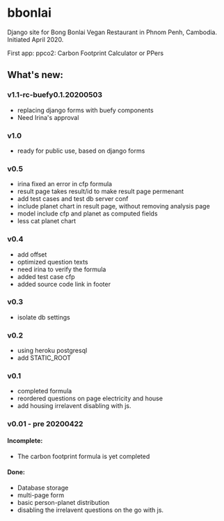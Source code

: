 # bbonlai

Django site for Bong Bonlai Vegan Restaurant in Phnom Penh, Cambodia.
Initiated April 2020.

First app: ppco2: Carbon Footprint Calculator or PPers

## What's new:

### v1.1-rc-buefy0.1.20200503

- replacing django forms with buefy components
- Need Irina's approval

### v1.0

- ready for public use, based on django forms

### v0.5

- irina fixed an error in cfp formula
- result page takes result/id to make result page permenant
- add test cases and test db server conf
- include planet chart in result page, without removing analysis page
- model include cfp and planet as computed fields
- less cat planet chart

### v0.4

- add offset
- optimized question texts
- need irina to verify the formula
- added test case cfp
- added source code link in footer

### v0.3

- isolate db settings

### v0.2

- using heroku postgresql
- add STATIC_ROOT

### v0.1

- completed formula
- reordered questions on page electricity and house
- add housing irrelavent disabling with js.

### v0.01 - pre 20200422

#### Incomplete:

- The carbon footprint formula is yet completed

#### Done:

- Database storage
- multi-page form
- basic person-planet distribution
- disabling the irrelavent questions on the go with js.
